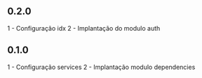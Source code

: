 ## 0.2.0

1 - Configuração idx
2 - Implantação do modulo auth

## 0.1.0

1 - Configuração services
2 - Implantação modulo dependencies
